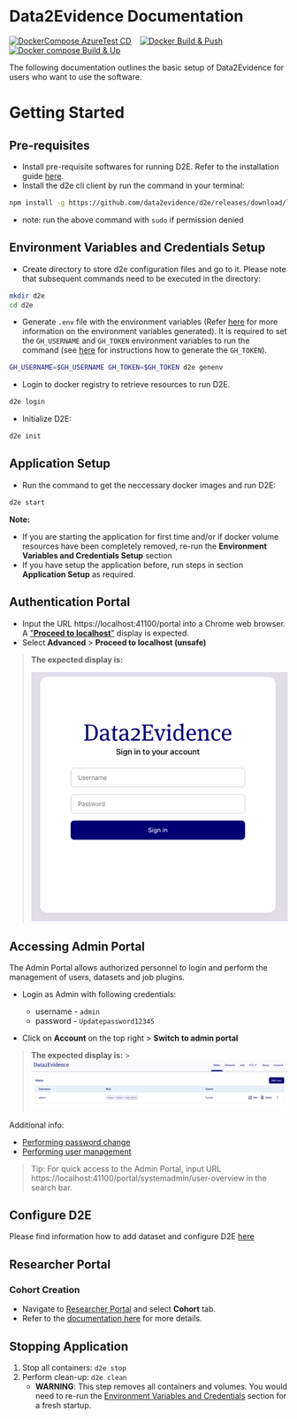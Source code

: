 # Data2Evidence Documentation

[![DockerCompose AzureTest CD](https://github.com/data2evidence/d2e/actions/workflows/az-dc-cd.yml/badge.svg)](https://github.com/data2evidence/d2e/actions/workflows/az-dc-cd.yml) &nbsp;&nbsp; [![Docker Build & Push](https://github.com/data2evidence/d2e/actions/workflows/docker-push.yml/badge.svg)](https://github.com/data2evidence/d2e/actions/wosrkflows/docker-push.yml) &nbsp;&nbsp; [![Docker compose Build & Up](https://github.com/data2evidence/d2e/actions/workflows/docker-compose-up.yml/badge.svg)](https://github.com/data2evidence/d2e/actions/workflows/docker-compose-up.yml)

The following documentation outlines the basic setup of Data2Evidence for users who want to use the software.

# Getting Started

## Pre-requisites

- Install pre-requisite softwares for running D2E. Refer to the installation guide [here](./docs/1-setup/README.md).
- Install the d2e cli client by run the command in your terminal:

```bash
npm install -g https://github.com/data2evidence/d2e/releases/download/latest/data2evidence-cli.tgz
```

- note: run the above command with `sudo` if permission denied

## Environment Variables and Credentials Setup

- Create directory to store d2e configuration files and go to it. Please note that subsequent commands need to be executed in the directory:

```bash
mkdir d2e
cd d2e
```

- Generate `.env` file with the environment variables (Refer [here](./docs/1-setup/environment-variables.md) for more information on the environment variables generated). It is required to set the `GH_USERNAME` and `GH_TOKEN` environment variables to run the command (see [here](./docs/1-setup/README.md) for instructions how to generate the `GH_TOKEN`).

```bash
GH_USERNAME=$GH_USERNAME GH_TOKEN=$GH_TOKEN d2e genenv
```

- Login to docker registry to retrieve resources to run D2E.

```bash
d2e login
```

- Initialize D2E:

```bash
d2e init
```

## Application Setup

- Run the command to get the neccessary docker images and run D2E:

```bash
d2e start
```

**Note:**

- If you are starting the application for first time and/or if docker volume resources have been completely removed, re-run the **Environment Variables and Credentials Setup** section
- If you have setup the application before, run steps in section **Application Setup** as required.

## Authentication Portal

- Input the URL https://localhost:41100/portal into a Chrome web browser. A ["**Proceed to localhost**"](docs/images/chrome/chrome-proceed-to-localhost.png) display is expected.
- Select **Advanced** > **Proceed to localhost (unsafe)**

> **The expected display is:**
>
> ![](./docs/images/portal/LoginPage.png)

## Accessing Admin Portal

The Admin Portal allows authorized personnel to login and perform the management of users, datasets and job plugins.

- Login as Admin with following credentials:

  - username - `admin`
  - password - `Updatepassword12345`

- Click on **Account** on the top right > **Switch to admin portal**

> **The expected display is:** > ![AdminPortal](./docs/images/portal/AdminPortal.png)

Additional info:

- [Performing password change](./docs/2-load/1-initial-admin.md)
- [Performing user management](./docs/2-load/2-users-roles.md)

> Tip: For quick access to the Admin Portal, input URL https://localhost:41100/portal/systemadmin/user-overview in the search bar.

## Configure D2E

Please find information how to add dataset and configure D2E [here](./docs/2-load/README.md)

## Researcher Portal

### Cohort Creation

- Navigate to [Researcher Portal](https://localhost:41100/portal/researcher) and select **Cohort** tab.
- Refer to the [documentation here](./docs/3-configure/8-cohort.md) for more details.

## Stopping Application

1. Stop all containers: `d2e stop`
2. Perform clean-up: `d2e clean`
   - **WARNING**: This step removes all containers and volumes. You would need to re-run the [Environment Variables and Credentials](#environment-variables-and-credentials-setup) section for a fresh startup.
